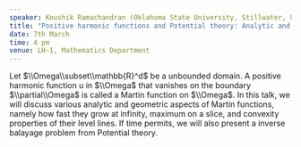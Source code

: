 ```yaml
---
speaker: Koushik Ramachandran (Oklahoma State University, Stillwater, USA)
title: "Positive harmonic functions and Potential theory: Analytic and Geometric aspects"
date: 7th March
time: 4 pm
venue: LH-1, Mathematics Department
---
```


Let $\\Omega\\subset\\mathbb{R}^d$
be a unbounded domain. A positive harmonic function u in $\\Omega$ that vanishes on the boundary $\\partial\\Omega$ is called a Martin function on $\\Omega$. In this talk, we will discuss various analytic and geometric aspects of Martin functions, namely how fast they grow at infinity, maximum on a slice, and convexity properties of their level lines. If time permits, we will also present a inverse balayage problem from Potential theory.
